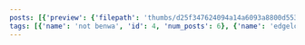 ```yaml
---
posts: [{'preview': {'filepath': 'thumbs/d25f347624094a14a6093a8800d55314.jpg'}, 'id': 4}, {'preview': {'filepath': 'thumbs/3d5892c6892e404b8507acef48ea81e1.jpg'}, 'id': 7}, {'preview': {'filepath': 'thumbs/88b06784133e46768037447759b4a469.jpg'}, 'id': 8}, {'preview': {'filepath': 'thumbs/e94ecfc3e5c44612a423e13869ebf3c0.png'}, 'id': 17}, {'preview': {'filepath': 'thumbs/5d025effd4b04729bb91e4b74ea99e2f.png'}, 'id': 18}, {'preview': {'filepath': 'thumbs/633cd70dc5e14b90a4c41f3ce952c4bb.jpg'}, 'id': 19}, {'preview': {'filepath': 'thumbs/9e56e3774b6b4787b1a2a39ad30281c3.jpg'}, 'id': 20}, {'preview': {'filepath': 'thumbs/18bba24ffeee4a19ba21397bad1d0215.png'}, 'id': 21}, {'preview': {'filepath': 'thumbs/0497bd3eb5514dad9ba5515ea4d9034d.jpg'}, 'id': 22}, {'preview': {'filepath': 'thumbs/666c266907fa42ba81cdd73905cfa37e.png'}, 'id': 23}, {'preview': {'filepath': 'thumbs/fdfa799f86ba4f319881749c5c90a51b.jpg'}, 'id': 24}, {'preview': {'filepath': 'thumbs/2a236d02176e41a4918fc1f028ca3b4a.jpg'}, 'id': 25}, {'preview': {'filepath': 'thumbs/985053a6025647609cc80ee8899d9761.jpg'}, 'id': 26}, {'preview': {'filepath': 'thumbs/bbf4e276e2dc4c119edd3ccf5fcb7694.jpg'}, 'id': 52}, {'preview': {'filepath': 'thumbs/1b92e6ea37ab488f8660b8ca69a83ba1.gif'}, 'id': 53}, {'preview': {'filepath': 'thumbs/57c9c952a64b4b6e96fbd4e7d2ae568a.png'}, 'id': 54}, {'preview': {'filepath': 'thumbs/65e3674b0d114e92853fd207dc350dcc.jpeg'}, 'id': 56}, {'preview': {'filepath': 'thumbs/976ad1dbe5e2439dab25cb7dc025afd2.jpeg'}, 'id': 57}, {'preview': {'filepath': 'thumbs/5264720605404a59b1b6881a97cc2d7c.png'}, 'id': 58}, {'preview': {'filepath': 'thumbs/a652c2c1b2cf41069400bafaa41cc916.jpg'}, 'id': 59}, {'preview': {'filepath': 'thumbs/03d026e560ba4451a71fd0d89d9eca1f.jpg'}, 'id': 60}, {'preview': {'filepath': 'thumbs/669dc74d7bab4965b6518162be2d0ba9.jpg'}, 'id': 61}, {'preview': {'filepath': 'thumbs/dfd0d7581f36400a82c8cb9c9ccf6c7b.jpg'}, 'id': 62}, {'preview': {'filepath': 'thumbs/a5809244f87348f1bdb9c76624076d01.jpg'}, 'id': 63}, {'preview': {'filepath': 'thumbs/96b1009bb4554bd38da3ba47f917828b.jpg'}, 'id': 67}, {'preview': {'filepath': 'thumbs/f8df35aab3814bb395895147cb7bead9.jpg'}, 'id': 74}, {'preview': {'filepath': 'thumbs/4f48bf0fc6194924a2eaaeab80bdcb75.png'}, 'id': 75}, {'preview': {'filepath': 'thumbs/2567c93ab89a4f57914207292c79b979.png'}, 'id': 76}, {'preview': {'filepath': 'thumbs/e20e83cfd8d74ce494f3520d0481d26e.gif'}, 'id': 77}, {'preview': {'filepath': 'thumbs/6a47d275e23048e584517da089389507.png'}, 'id': 78}, {'preview': {'filepath': 'thumbs/a0079ef332da4a23acdb1e6e2c52c558.gif'}, 'id': 79}, {'preview': {'filepath': 'thumbs/5475f8527328444cb59f5475141698f4.png'}, 'id': 80}, {'preview': {'filepath': 'thumbs/7ea19a2a3d914ee0a3eb38ba007c2c2b.png'}, 'id': 81}, {'preview': {'filepath': 'thumbs/491eba72e0b0486995e44d99063687cd.png'}, 'id': 84}, {'preview': {'filepath': 'thumbs/461cc8eff8e548c1b24f635fe39f44c8.jpg'}, 'id': 85}, {'preview': {'filepath': 'thumbs/91a29da64b5e4035b5145ff6ca342946.png'}, 'id': 87}, {'preview': {'filepath': 'thumbs/78e4579e77934f57b1d81810b489d372.jpg'}, 'id': 88}, {'preview': {'filepath': 'thumbs/4a4fc9855c36438cbdd3f18a2a79ee7e.png'}, 'id': 89}, {'preview': {'filepath': 'thumbs/6a4e5f7896f644859a15c9cbd49691b7.jpg'}, 'id': 90}, {'preview': {'filepath': 'thumbs/29950e3c3e9046a497af03d6884bad91.png'}, 'id': 91}, {'preview': {'filepath': 'thumbs/08261671afc240a8b7ff4419743dd933.jpg'}, 'id': 92}, {'preview': {'filepath': 'thumbs/afe768ed2b654d62820ce6eef857e150.png'}, 'id': 96}]
tags: [{'name': 'not benwa', 'id': 4, 'num_posts': 6}, {'name': 'edgelords', 'id': 5, 'num_posts': 1}, {'name': 'milkshake', 'id': 6, 'num_posts': 2}, {'name': 'action poses', 'id': 7, 'num_posts': 1}, {'name': 'benwa', 'id': 1, 'num_posts': 96}, {'name': 'protect not benwa', 'id': 13, 'num_posts': 1}, {'name': 'very benwa', 'id': 14, 'num_posts': 4}, {'name': 'movie poster', 'id': 15, 'num_posts': 2}, {'name': 'should use this in a stream layout', 'id': 16, 'num_posts': 1}, {'name': 'cartoon', 'id': 22, 'num_posts': 2}, {'name': 'very cartoon', 'id': 24, 'num_posts': 3}, {'name': 'fighting games', 'id': 28, 'num_posts': 1}, {'name': 'deep strategy', 'id': 29, 'num_posts': 1}, {'name': 'sailor senshi', 'id': 30, 'num_posts': 1}, {'name': 'isnt he handsome', 'id': 31, 'num_posts': 1}, {'name': 'please do not send to your enemies', 'id': 32, 'num_posts': 1}, {'name': 'this is a cursed wa', 'id': 33, 'num_posts': 1}, {'name': 'birb', 'id': 34, 'num_posts': 1}, {'name': 'birbwa', 'id': 35, 'num_posts': 1}, {'name': 'benwa?', 'id': 36, 'num_posts': 1}, {'name': 'i know i am ugly', 'id': 37, 'num_posts': 1}, {'name': 'and green', 'id': 38, 'num_posts': 1}, {'name': 'and seem unfriendly', 'id': 39, 'num_posts': 1}, {'name': 'but i love my friends', 'id': 40, 'num_posts': 1}, {'name': 'i was really drunk', 'id': 41, 'num_posts': 1}, {'name': 'as far as i can remember', 'id': 42, 'num_posts': 1}, {'name': 'this was the first time i was used in a meme', 'id': 43, 'num_posts': 1}, {'name': 'and it was very on brand', 'id': 44, 'num_posts': 1}, {'name': 'i do scream at butts', 'id': 45, 'num_posts': 1}, {'name': 'absolutely uncool', 'id': 64, 'num_posts': 1}, {'name': 'serious', 'id': 65, 'num_posts': 2}, {'name': 'what kind of nerd', 'id': 66, 'num_posts': 1}, {'name': 'action shot', 'id': 67, 'num_posts': 1}, {'name': 'screaming', 'id': 68, 'num_posts': 1}, {'name': '10 on benwa scale', 'id': 69, 'num_posts': 1}, {'name': 'you must be benwa to be this benwa', 'id': 70, 'num_posts': 1}, {'name': 'if you thought', 'id': 71, 'num_posts': 1}, {'name': 'ben10', 'id': 72, 'num_posts': 1}, {'name': 'was the most benwa', 'id': 73, 'num_posts': 1}, {'name': 'you were wrong', 'id': 74, 'num_posts': 1}, {'name': 'kawaii', 'id': 75, 'num_posts': 1}, {'name': 'not to be confused with darkstalkers', 'id': 76, 'num_posts': 1}, {'name': 'directed by ridley scott', 'id': 77, 'num_posts': 1}, {'name': 'gamedave', 'id': 78, 'num_posts': 1}, {'name': 'better than the movie', 'id': 79, 'num_posts': 1}, {'name': 'those are swim trunks', 'id': 80, 'num_posts': 1}, {'name': 'clashing was intentional', 'id': 81, 'num_posts': 1}, {'name': 'wish i had a crocodile for real tho', 'id': 82, 'num_posts': 1}, {'name': 'i guess', 'id': 83, 'num_posts': 1}, {'name': 'we can always pretend', 'id': 84, 'num_posts': 1}, {'name': 'plaguewa', 'id': 85, 'num_posts': 1}, {'name': 'mild spoilers for pandemic legacy 2', 'id': 86, 'num_posts': 1}, {'name': 'for you collectors', 'id': 87, 'num_posts': 1}, {'name': 'and lorehounds', 'id': 88, 'num_posts': 1}, {'name': 'never forget', 'id': 89, 'num_posts': 1}, {'name': 'oh no', 'id': 94, 'num_posts': 1}, {'name': 'where did the beard go', 'id': 95, 'num_posts': 1}, {'name': 'this must be a terrible dream', 'id': 96, 'num_posts': 1}, {'name': 'benwa dracula what is a man', 'id': 102, 'num_posts': 1}, {'name': 'benwa not benwa christopher walken not christopher walken more like benwalken fun halloween costumes for kids', 'id': 103, 'num_posts': 1}, {'name': 'benwa benwa as a baby gamedave', 'id': 104, 'num_posts': 1}, {'name': 'benwa dark souls benwa is dark souls pixel art gamedave', 'id': 105, 'num_posts': 1}, {'name': 'menacing benwa', 'id': 106, 'num_posts': 1}, {'name': 'jojos bizarre adventure', 'id': 107, 'num_posts': 1}, {'name': 'animated', 'id': 55, 'num_posts': 2}, {'name': 'gif', 'id': 108, 'num_posts': 1}, {'name': 'skeletons', 'id': 109, 'num_posts': 1}, {'name': 'benwa was spooky to someone one single time and they never forgave him', 'id': 110, 'num_posts': 1}, {'name': 'benwa noches cabron', 'id': 111, 'num_posts': 1}, {'name': 'benwedgelord', 'id': 112, 'num_posts': 1}, {'name': 'frog friend', 'id': 113, 'num_posts': 1}, {'name': 'high fives', 'id': 114, 'num_posts': 1}, {'name': 'the future is now', 'id': 115, 'num_posts': 1}, {'name': 'beer', 'id': 118, 'num_posts': 1}, {'name': 'coffee', 'id': 119, 'num_posts': 1}, {'name': 'dread', 'id': 120, 'num_posts': 1}, {'name': 'power rangers', 'id': 121, 'num_posts': 1}, {'name': 'png', 'id': 122, 'num_posts': 1}, {'name': 'for your stream needs', 'id': 123, 'num_posts': 1}, {'name': 'yaya', 'id': 124, 'num_posts': 1}, {'name': 'ensemble cast', 'id': 125, 'num_posts': 1}, {'name': "was good 20 years ago but maybe hasn't aged well", 'id': 126, 'num_posts': 1}, {'name': 'careful what you wish for', 'id': 127, 'num_posts': 1}, {'name': 'is leaving his job maybe', 'id': 128, 'num_posts': 1}, {'name': 'but the true job', 'id': 129, 'num_posts': 1}, {'name': 'was the friends we made on the way', 'id': 130, 'num_posts': 1}, {'name': 'pika pi', 'id': 131, 'num_posts': 1}, {'name': 'more benwa', 'id': 132, 'num_posts': 1}, {'name': 'than benwa', 'id': 133, 'num_posts': 1}, {'name': 'but still', 'id': 134, 'num_posts': 1}, {'name': 'its hip to be wa', 'id': 135, 'num_posts': 1}, {'name': 'bee', 'id': 136, 'num_posts': 1}, {'name': 'among us', 'id': 139, 'num_posts': 1}, {'name': 'is the killer', 'id': 140, 'num_posts': 1}]
---
```

    